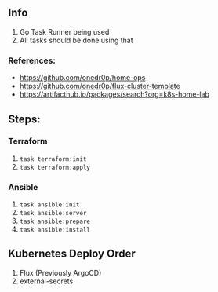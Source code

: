 ## Info
1. Go Task Runner being used
2. All tasks should be done using that


### References:
- https://github.com/onedr0p/home-ops
- https://github.com/onedr0p/flux-cluster-template
- https://artifacthub.io/packages/search?org=k8s-home-lab



## Steps:
### Terraform
  1. `task terraform:init`
  2. `task terraform:apply`

### Ansible
  1. `task ansible:init`
  2. `task ansible:server`
  3. `task ansible:prepare`
  4. `task ansible:install`


## Kubernetes Deploy Order
1. Flux (Previously ArgoCD)
2. external-secrets